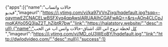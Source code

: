 {"apps":[{"name":"حالات واتساب فيديو","imageurl":"https://i.ytimg.com/vi/ka97VVnZjxg/hqdefault.jpg?sqp=-oaymwEZCNACELwBSFXyq4qpAwsIARUAAIhCGAFwAQ==&rs=AOn4CLCpJmqKAYo05Q3IaZ2T_hZibtR7bw","link":"https://halatstory.website/","desc":null},{"name":"كل لحظة تروح اني الك اشتاق-حالات واتس اب عن الحب
","imageurl":"https://i.ytimg.com/vi/MD_oU3WEoBY/hqdefault.jpg","link":"http://dwlodvideo.com/","desc":null}],"success":1}	
